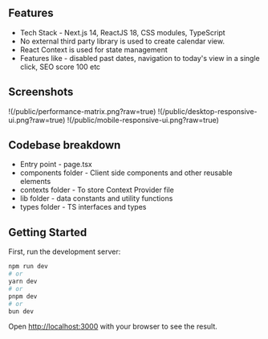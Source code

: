 ## Features

- Tech Stack - Next.js 14, ReactJS 18, CSS modules, TypeScript
- No external third party library is used to create calendar view.
- React Context is used for state management
- Features like - disabled past dates, navigation to today's view in a single click, SEO score 100 etc

## Screenshots

!(/public/performance-matrix.png?raw=true)
!(/public/desktop-responsive-ui.png?raw=true)
!(/public/mobile-responsive-ui.png?raw=true)

## Codebase breakdown

- Entry point - page.tsx
- components folder - Client side components and other reusable elements
- contexts folder - To store Context Provider file
- lib folder - data constants and utility functions
- types folder - TS interfaces and types

## Getting Started

First, run the development server:

```bash
npm run dev
# or
yarn dev
# or
pnpm dev
# or
bun dev
```

Open [http://localhost:3000](http://localhost:3000) with your browser to see the result.
